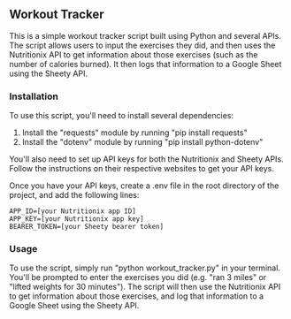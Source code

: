 
## Workout Tracker

This is a simple workout tracker script built using Python and several APIs. The script allows users to input the exercises they did, and then uses the Nutritionix API to get information about those exercises (such as the number of calories burned). It then logs that information to a Google Sheet using the Sheety API.
### Installation

To use this script, you'll need to install several dependencies:

1. Install the "requests" module by running "pip install requests"
2. Install the "dotenv" module by running "pip install python-dotenv"

You'll also need to set up API keys for both the Nutritionix and Sheety APIs. Follow the instructions on their respective websites to get your API keys.

Once you have your API keys, create a .env file in the root directory of the project, and add the following lines:

```
APP_ID=[your Nutritionix app ID]
APP_KEY=[your Nutritionix app key]
BEARER_TOKEN=[your Sheety bearer token]
```

### Usage

To use the script, simply run "python workout_tracker.py" in your terminal. You'll be prompted to enter the exercises you did (e.g. "ran 3 miles" or "lifted weights for 30 minutes"). The script will then use the Nutritionix API to get information about those exercises, and log that information to a Google Sheet using the Sheety API.

